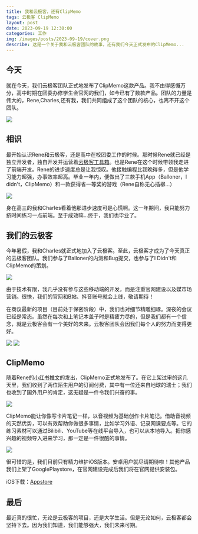 ```yaml
---
title: 我和云极客，还有ClipMemo
tags: 云极客 ClipMemo
layout: post
date: 2023-09-19 12:30:00
categories: 工作
img: /images/posts/2023-09-19/cover.png
describe: 这是一个关于我和云极客团队的故事，还有我们今天正式发布的ClipMemo...
---
```

## 今天

就在今天，我们云极客团队正式地发布了ClipMemo这款产品。我不由得感慨万分，高中时期在团委办修学生会官网的我们，如今已有了数款产品。团队的力量是伟大的，Rene,Charles,还有我，我们共同组成了这个团队的核心，也离不开这个团队。

![](/images/posts/2023-09-19/ourteam.png)

## 相识

最开始认识Rene和云极客，还是高中在校团委工作的时候。那时候Rene就已经是独立开发者，独自开发并运营着[云极客工具箱](https://www.ygktool.com/)。也是Rene在这个时候带领我走进了前端开发。Rene的进步速度总是让我惊叹。他接触编程比我晚得多，但是他学习能力超强，办事效率超高。毕业一年内，便做出了三款手机App（Balloner，I didn't，ClipMemo）和一款获得省一等奖的游戏（Rene自称无心插柳...）

![](/images/posts/2023-09-19/9382d3ad52ecb09b1590eaf41f5f857.jpg)

身在高三的我和Charles看着他那进步速度可是心慌啊。这一年期间，我只能努力挤时间练习一点前端。至于成效嘛...终于，我们也毕业了。

## 我们的云极客

今年暑假，我和Charles就正式地加入了云极客。至此，云极客才成为了今天真正的云极客团队。我们参与了Balloner的内测和Bug提交，也参与了I Didn't和ClipMemo的策划。

![](/images/posts/2023-09-19/apptest.jpg)

由于技术有限，我几乎没有参与这些移动端的开发，而是注重官网建设以及媒市场营销。很快，我们的官网和B站、抖音账号就会上线，敬请期待！

在商议最新的项目（目前处于保密阶段）中，我们也对细节精雕细琢。深夜的会议已经是常态。虽然在每次和上笔记本盖子时是精疲力尽的，但是我们都有一个信念，就是云极客会有一个美好的未来。云极客团队会因我们每个人的努力而变得更好。

![](/images/posts/2023-09-19/meeting.png)
![](/images/posts/2023-09-19/93ff6ff61555d7905376968bb8a890c.jpg)

## ClipMemo

随着Rene的[小红书推文](https://www.xiaohongshu.com/explore/65098669000000001f00583d)的发出，ClipMemo正式地发布了。在它上架过审的这几天里，我们收到了两位陌生用户的订阅付费，其中有一位还来自地球的瑞士；我们也收到了国外用户的肯定，这无疑是一件令我们兴奋的事。

![](/images/posts/2023-09-19/77b9a8a240f559f7c023970a379651a.jpg)

ClipMemo能让你像写卡片笔记一样，以音视频为基础创作卡片笔记。借助音视频的天然优势，可以有效帮助你做很多事情，比如学习外语、记录网课要点等。它的练习素材可以通过Bilibili、YouTube等在线平台导入，也可以从本地导入。把你感兴趣的视频导入进来学习，那一定是一件很酷的事情。

![](/images/posts/2023-09-19/a70d04d4be4c20be6854b691b140fb2.jpg)

很可惜的是，我们目前只有精力维护iOS版本。安卓用户就尽请期待啦！其他产品我们上架了GooglePlaystore，在官网建设完成后我们将在官网提供安装包。

iOS下载​：[Appstore](https://apps.apple.com/tr/app/clipmemo-memo-for-any-media/id6453835050)

## 最后
最近真的很忙，无论是云极客的项目，还是大学生活。但是无论如何，云极客都会坚持下去。因为我们知道，我们能够强大，我们未来可期。